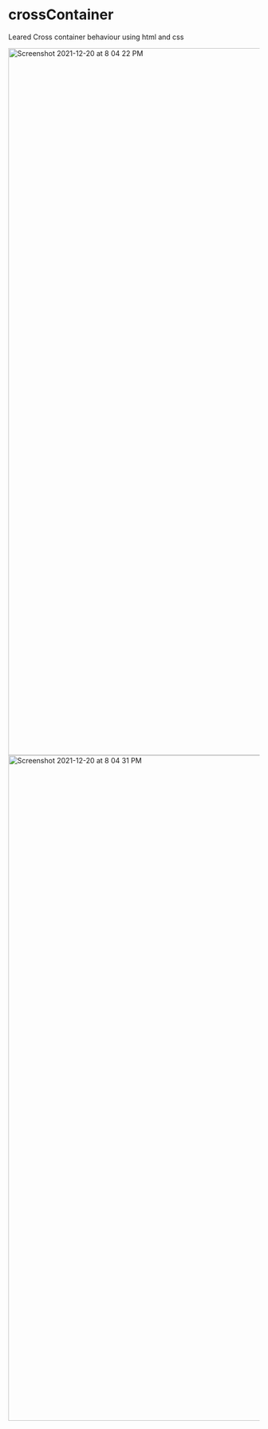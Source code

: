 # crossContainer

Leared Cross container behaviour using html and css

<img width="1414" alt="Screenshot 2021-12-20 at 8 04 22 PM" src="https://user-images.githubusercontent.com/26063120/146783768-c8a66836-1631-414a-a1a9-3d10849c4b0c.png">
<img width="1331" alt="Screenshot 2021-12-20 at 8 04 31 PM" src="https://user-images.githubusercontent.com/26063120/146783792-a34f3bdc-e9ae-4709-8509-f3d707334326.png">
